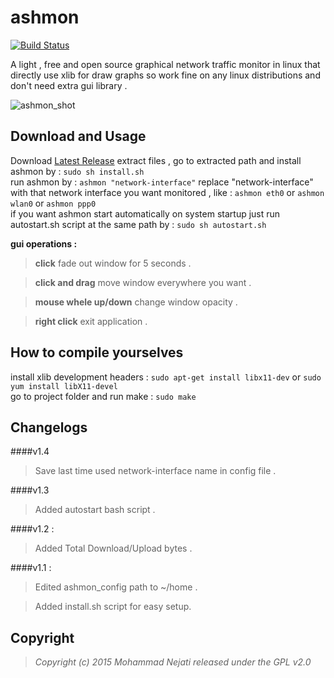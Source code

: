 # ashmon

[![Build Status](https://travis-ci.org/ashtum/ashmon.svg?branch=master)](https://travis-ci.org/ashtum/ashmon)

A light , free and open source graphical network traffic monitor in linux that directly use xlib for draw graphs so work fine on any linux distributions and don't need extra gui library .

![ashmon_shot](https://cloud.githubusercontent.com/assets/11743154/6994226/55522172-db26-11e4-9648-7f3d6f932142.png)


## Download and Usage
Download [Latest Release](https://github.com/ashtum/ashmon/releases/latest) extract files , go to extracted path and install ashmon by : `sudo sh install.sh`<br/>run ashmon by : `ashmon "network-interface"` replace "network-interface" with that network interface you want monitored , like : `ashmon eth0` or `ashmon wlan0` or `ashmon ppp0`<br/>if you want ashmon start automatically on system startup just run autostart.sh script at the same path by : `sudo sh autostart.sh`

**gui operations :**
> **click** fade out window for 5 seconds .

> **click and drag** move window everywhere you want .

> **mouse whele up/down** change window opacity .

> **right click** exit application .


## How to compile yourselves
install xlib development headers : ``` sudo apt-get install libx11-dev ``` or ``` sudo yum install libX11-devel ```<br/>go to project folder and run make : ``` sudo make ```

## Changelogs
####v1.4
>Save last time used network-interface name in config file .

####v1.3
>Added autostart bash script .

####v1.2 :
>Added Total Download/Upload bytes .

####v1.1 :
>Edited ashmon_config path to ~/home .

>Added install.sh script for easy setup.

## Copyright

> *Copyright (c) 2015 Mohammad Nejati released under the GPL v2.0*
